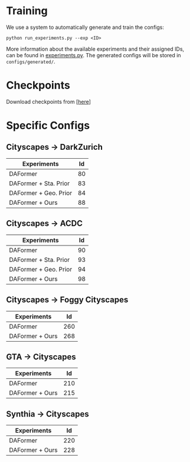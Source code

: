 # Training

We use a system to automatically generate
and train the configs:

```shell
python run_experiments.py --exp <ID>
```

More information about the available experiments and their assigned IDs, can be
found in [experiments.py](experiments.py). The generated configs will be stored
in `configs/generated/`.

# Checkpoints

Download checkpoints from [[here](https://drive.google.com/drive/folders/1W9aMHqUbr34FB0TTaBrTGpgUMHqI9E7_?usp=drive_link)]

# Specific Configs

## Cityscapes -> DarkZurich

| Experiments | Id |
|----------|----------|
| DAFormer                | 80 |
| DAFormer + Sta. Prior   | 83 |
| DAFormer + Geo. Prior   | 84 |
| DAFormer + Ours         | 88 |

## Cityscapes -> ACDC

| Experiments | Id |
|----------|----------|
| DAFormer                | 90 |
| DAFormer + Sta. Prior   | 93 |
| DAFormer + Geo. Prior   | 94 |
| DAFormer + Ours         | 98 |

## Cityscapes -> Foggy Cityscapes

| Experiments | Id |
|----------|----------|
| DAFormer                | 260 |
| DAFormer + Ours         | 268 |

## GTA -> Cityscapes

| Experiments | Id |
|----------|----------|
| DAFormer                | 210 |
| DAFormer + Ours         | 215 |

## Synthia -> Cityscapes

| Experiments | Id |
|----------|----------|
| DAFormer                | 220 |
| DAFormer + Ours         | 228 |